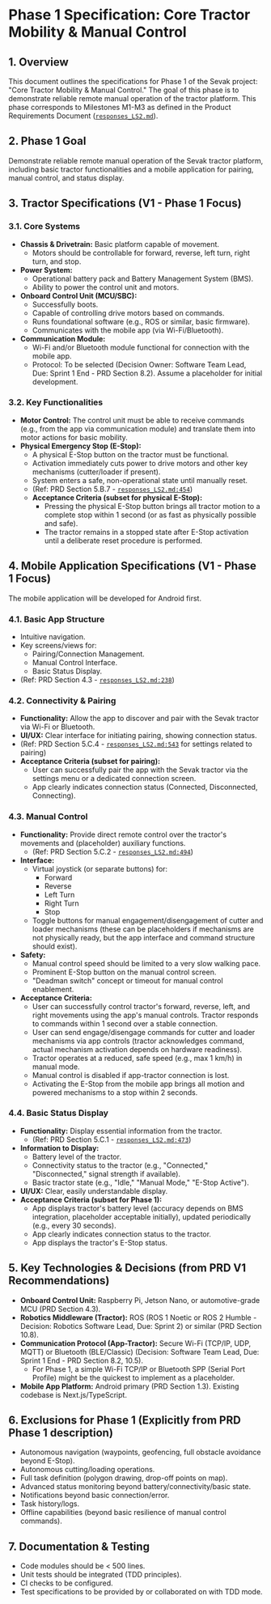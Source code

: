 # Phase 1 Specification: Core Tractor Mobility & Manual Control

## 1. Overview

This document outlines the specifications for Phase 1 of the Sevak project: "Core Tractor Mobility & Manual Control." The goal of this phase is to demonstrate reliable remote manual operation of the tractor platform. This phase corresponds to Milestones M1-M3 as defined in the Product Requirements Document ([`responses_LS2.md`](responses_LS2.md)).

## 2. Phase 1 Goal

Demonstrate reliable remote manual operation of the Sevak tractor platform, including basic tractor functionalities and a mobile application for pairing, manual control, and status display.

## 3. Tractor Specifications (V1 - Phase 1 Focus)

### 3.1. Core Systems
-   **Chassis & Drivetrain:** Basic platform capable of movement.
    -   Motors should be controllable for forward, reverse, left turn, right turn, and stop.
-   **Power System:**
    -   Operational battery pack and Battery Management System (BMS).
    -   Ability to power the control unit and motors.
-   **Onboard Control Unit (MCU/SBC):**
    -   Successfully boots.
    -   Capable of controlling drive motors based on commands.
    -   Runs foundational software (e.g., ROS or similar, basic firmware).
    -   Communicates with the mobile app (via Wi-Fi/Bluetooth).
-   **Communication Module:**
    -   Wi-Fi and/or Bluetooth module functional for connection with the mobile app.
    -   Protocol: To be selected (Decision Owner: Software Team Lead, Due: Sprint 1 End - PRD Section 8.2). Assume a placeholder for initial development.

### 3.2. Key Functionalities
-   **Motor Control:** The control unit must be able to receive commands (e.g., from the app via communication module) and translate them into motor actions for basic mobility.
-   **Physical Emergency Stop (E-Stop):**
    -   A physical E-Stop button on the tractor must be functional.
    -   Activation immediately cuts power to drive motors and other key mechanisms (cutter/loader if present).
    -   System enters a safe, non-operational state until manually reset.
    -   (Ref: PRD Section 5.B.7 - [`responses_LS2.md:454`](responses_LS2.md:454))
    -   **Acceptance Criteria (subset for physical E-Stop):**
        -   Pressing the physical E-Stop button brings all tractor motion to a complete stop within 1 second (or as fast as physically possible and safe).
        -   The tractor remains in a stopped state after E-Stop activation until a deliberate reset procedure is performed.

## 4. Mobile Application Specifications (V1 - Phase 1 Focus)

The mobile application will be developed for Android first.

### 4.1. Basic App Structure
-   Intuitive navigation.
-   Key screens/views for:
    -   Pairing/Connection Management.
    -   Manual Control Interface.
    -   Basic Status Display.
-   (Ref: PRD Section 4.3 - [`responses_LS2.md:238`](responses_LS2.md:238))

### 4.2. Connectivity & Pairing
-   **Functionality:** Allow the app to discover and pair with the Sevak tractor via Wi-Fi or Bluetooth.
-   **UI/UX:** Clear interface for initiating pairing, showing connection status.
-   (Ref: PRD Section 5.C.4 - [`responses_LS2.md:543`](responses_LS2.md:543) for settings related to pairing)
-   **Acceptance Criteria (subset for pairing):**
    -   User can successfully pair the app with the Sevak tractor via the settings menu or a dedicated connection screen.
    -   App clearly indicates connection status (Connected, Disconnected, Connecting).

### 4.3. Manual Control
-   **Functionality:** Provide direct remote control over the tractor's movements and (placeholder) auxiliary functions.
    -   (Ref: PRD Section 5.C.2 - [`responses_LS2.md:494`](responses_LS2.md:494))
-   **Interface:**
    -   Virtual joystick (or separate buttons) for:
        -   Forward
        -   Reverse
        -   Left Turn
        -   Right Turn
        -   Stop
    -   Toggle buttons for manual engagement/disengagement of cutter and loader mechanisms (these can be placeholders if mechanisms are not physically ready, but the app interface and command structure should exist).
-   **Safety:**
    -   Manual control speed should be limited to a very slow walking pace.
    -   Prominent E-Stop button on the manual control screen.
    -   "Deadman switch" concept or timeout for manual control enablement.
-   **Acceptance Criteria:**
    -   User can successfully control tractor's forward, reverse, left, and right movements using the app's manual controls. Tractor responds to commands within 1 second over a stable connection.
    -   User can send engage/disengage commands for cutter and loader mechanisms via app controls (tractor acknowledges command, actual mechanism activation depends on hardware readiness).
    -   Tractor operates at a reduced, safe speed (e.g., max 1 km/h) in manual mode.
    -   Manual control is disabled if app-tractor connection is lost.
    -   Activating the E-Stop from the mobile app brings all motion and powered mechanisms to a stop within 2 seconds.

### 4.4. Basic Status Display
-   **Functionality:** Display essential information from the tractor.
    -   (Ref: PRD Section 5.C.1 - [`responses_LS2.md:473`](responses_LS2.md:473))
-   **Information to Display:**
    -   Battery level of the tractor.
    -   Connectivity status to the tractor (e.g., "Connected," "Disconnected," signal strength if available).
    -   Basic tractor state (e.g., "Idle," "Manual Mode," "E-Stop Active").
-   **UI/UX:** Clear, easily understandable display.
-   **Acceptance Criteria (subset for Phase 1):**
    -   App displays tractor's battery level (accuracy depends on BMS integration, placeholder acceptable initially), updated periodically (e.g., every 30 seconds).
    -   App clearly indicates connection status to the tractor.
    -   App displays the tractor's E-Stop status.

## 5. Key Technologies & Decisions (from PRD V1 Recommendations)

-   **Onboard Control Unit:** Raspberry Pi, Jetson Nano, or automotive-grade MCU (PRD Section 4.3).
-   **Robotics Middleware (Tractor):** ROS (ROS 1 Noetic or ROS 2 Humble - Decision: Robotics Software Lead, Due: Sprint 2) or similar (PRD Section 10.8).
-   **Communication Protocol (App-Tractor):** Secure Wi-Fi (TCP/IP, UDP, MQTT) or Bluetooth (BLE/Classic) (Decision: Software Team Lead, Due: Sprint 1 End - PRD Section 8.2, 10.5).
    -   For Phase 1, a simple Wi-Fi TCP/IP or Bluetooth SPP (Serial Port Profile) might be the quickest to implement as a placeholder.
-   **Mobile App Platform:** Android primary (PRD Section 1.3). Existing codebase is Next.js/TypeScript.

## 6. Exclusions for Phase 1 (Explicitly from PRD Phase 1 description)

-   Autonomous navigation (waypoints, geofencing, full obstacle avoidance beyond E-Stop).
-   Autonomous cutting/loading operations.
-   Full task definition (polygon drawing, drop-off points on map).
-   Advanced status monitoring beyond battery/connectivity/basic state.
-   Notifications beyond basic connection/error.
-   Task history/logs.
-   Offline capabilities (beyond basic resilience of manual control commands).

## 7. Documentation & Testing

-   Code modules should be < 500 lines.
-   Unit tests should be integrated (TDD principles).
-   CI checks to be configured.
-   Test specifications to be provided by or collaborated on with TDD mode.